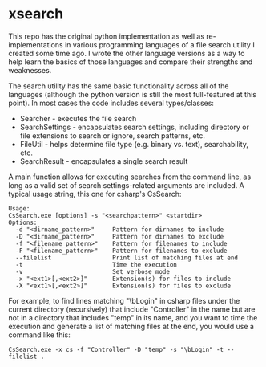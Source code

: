 xsearch
=======

This repo has the original python implementation as well as re-implementations
in various programming languages of a file search utility I created some time
ago. I wrote the other language versions as a way to help learn the basics of
those languages and compare their strengths and weaknesses.

The search utility has the same basic functionality across all of the languages
(although the python version is still the most full-featured at this point).
In most cases the code includes several types/classes:

* Searcher - executes the file search
* SearchSettings - encapsulates search settings, including directory or file
extensions to search or ignore, search patterns, etc.
* FileUtil - helps determine file type (e.g. binary vs. text), searchability,
etc.
* SearchResult - encapsulates a single search result

A main function allows for executing searches from the command line, as long
as a valid set of search settings-related arguments are included. A typical
usage string, this one for csharp's CsSearch:

    Usage:
    CsSearch.exe [options] -s "<searchpattern>" <startdir>
    Options:
      -d "<dirname_pattern>"     Pattern for dirnames to include
      -D "<dirname_pattern>"     Pattern for dirnames to exclude
      -f "<filename_pattern>"    Pattern for filenames to include
      -F "<filename_pattern>"    Pattern for filenames to exclude
      --filelist                 Print list of matching files at end
      -t                         Time the execution
      -v                         Set verbose mode
      -x "<ext1>[,<ext2>]"       Extension(s) for files to include
      -X "<ext1>[,<ext2>]"       Extension(s) for files to exclude

For example, to find lines matching "\bLogin" in csharp files under the
current directory (recursively) that include "Controller" in the name but are
not in a directory that includes "temp" in its name, and you want to time the
execution and generate a list of matching files at the end, you would use a
command like this:

    CsSearch.exe -x cs -f "Controller" -D "temp" -s "\bLogin" -t --filelist .
